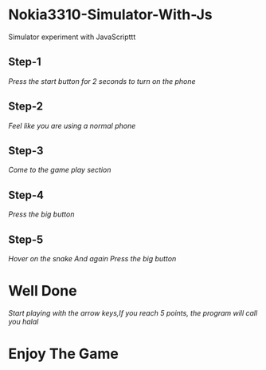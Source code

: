 # Nokia3310-Simulator-With-Js
 Simulator experiment with JavaScripttt<br/>
 
## Step-1
*Press the start button for 2 seconds to turn on the phone* <br/>
## Step-2
*Feel like you are using a normal phone* <br/>
## Step-3
*Come to the game play section*<br/>
## Step-4
*Press the big button* <br/>
## Step-5
*Hover on the snake And again Press the big button* <br/>
# Well Done
*Start playing with the arrow keys,If you reach 5 points, the program will call you halal* <br/>
# Enjoy The Game
